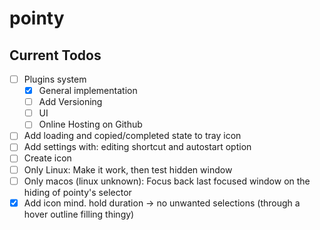# pointy

## Current Todos

- [ ] Plugins system
  - [x] General implementation
  - [ ] Add Versioning
  - [ ] UI
  - [ ] Online Hosting on Github
- [ ] Add loading and copied/completed state to tray icon
- [ ] Add settings with: editing shortcut and autostart option
- [ ] Create icon
- [ ] Only Linux: Make it work, then test hidden window
- [ ] Only macos (linux unknown): Focus back last focused window on the hiding of pointy's selector
- [x] Add icon mind. hold duration -> no unwanted selections (through a hover outline filling thingy)

